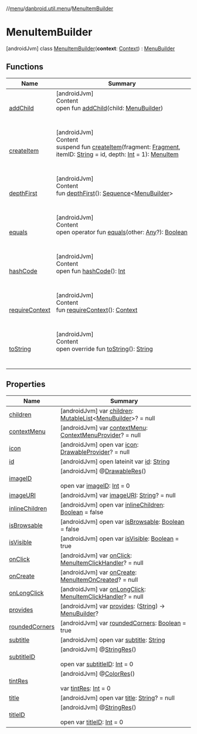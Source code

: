 //[menu](../../index.md)/[danbroid.util.menu](../index.md)/[MenuItemBuilder](index.md)



# MenuItemBuilder  
 [androidJvm] class [MenuItemBuilder](index.md)(**context**: [Context](https://developer.android.com/reference/kotlin/android/content/Context.html)) : [MenuBuilder](../-menu-builder/index.md)   


## Functions  
  
|  Name|  Summary| 
|---|---|
| <a name="danbroid.util.menu/MenuBuilder/addChild/#danbroid.util.menu.MenuBuilder/PointingToDeclaration/"></a>[addChild](../-menu-builder/add-child.md)| <a name="danbroid.util.menu/MenuBuilder/addChild/#danbroid.util.menu.MenuBuilder/PointingToDeclaration/"></a>[androidJvm]  <br>Content  <br>open fun [addChild](../-menu-builder/add-child.md)(child: [MenuBuilder](../-menu-builder/index.md))  <br><br><br>
| <a name="danbroid.util.menu/MenuItemBuilder/createItem/#androidx.fragment.app.Fragment#kotlin.String#kotlin.Int/PointingToDeclaration/"></a>[createItem](create-item.md)| <a name="danbroid.util.menu/MenuItemBuilder/createItem/#androidx.fragment.app.Fragment#kotlin.String#kotlin.Int/PointingToDeclaration/"></a>[androidJvm]  <br>Content  <br>suspend fun [createItem](create-item.md)(fragment: [Fragment](https://developer.android.com/reference/kotlin/androidx/fragment/app/Fragment.html), itemID: [String](https://kotlinlang.org/api/latest/jvm/stdlib/kotlin/-string/index.html) = id, depth: [Int](https://kotlinlang.org/api/latest/jvm/stdlib/kotlin/-int/index.html) = 1): [MenuItem](../-menu-item/index.md)  <br><br><br>
| <a name="danbroid.util.menu/MenuBuilder/depthFirst/#/PointingToDeclaration/"></a>[depthFirst](../-menu-builder/depth-first.md)| <a name="danbroid.util.menu/MenuBuilder/depthFirst/#/PointingToDeclaration/"></a>[androidJvm]  <br>Content  <br>fun [depthFirst](../-menu-builder/depth-first.md)(): [Sequence](https://kotlinlang.org/api/latest/jvm/stdlib/kotlin.sequences/-sequence/index.html)<[MenuBuilder](../-menu-builder/index.md)>  <br><br><br>
| <a name="kotlin/Any/equals/#kotlin.Any?/PointingToDeclaration/"></a>[equals](../../danbroid.util.menu.ui/-menu-item-diff-callback/index.md#%5Bkotlin%2FAny%2Fequals%2F%23kotlin.Any%3F%2FPointingToDeclaration%2F%5D%2FFunctions%2F1196745542)| <a name="kotlin/Any/equals/#kotlin.Any?/PointingToDeclaration/"></a>[androidJvm]  <br>Content  <br>open operator fun [equals](../../danbroid.util.menu.ui/-menu-item-diff-callback/index.md#%5Bkotlin%2FAny%2Fequals%2F%23kotlin.Any%3F%2FPointingToDeclaration%2F%5D%2FFunctions%2F1196745542)(other: [Any](https://kotlinlang.org/api/latest/jvm/stdlib/kotlin/-any/index.html)?): [Boolean](https://kotlinlang.org/api/latest/jvm/stdlib/kotlin/-boolean/index.html)  <br><br><br>
| <a name="kotlin/Any/hashCode/#/PointingToDeclaration/"></a>[hashCode](../../danbroid.util.menu.ui/-menu-item-diff-callback/index.md#%5Bkotlin%2FAny%2FhashCode%2F%23%2FPointingToDeclaration%2F%5D%2FFunctions%2F1196745542)| <a name="kotlin/Any/hashCode/#/PointingToDeclaration/"></a>[androidJvm]  <br>Content  <br>open fun [hashCode](../../danbroid.util.menu.ui/-menu-item-diff-callback/index.md#%5Bkotlin%2FAny%2FhashCode%2F%23%2FPointingToDeclaration%2F%5D%2FFunctions%2F1196745542)(): [Int](https://kotlinlang.org/api/latest/jvm/stdlib/kotlin/-int/index.html)  <br><br><br>
| <a name="danbroid.util.menu/MenuBuilder/requireContext/#/PointingToDeclaration/"></a>[requireContext](../-menu-builder/require-context.md)| <a name="danbroid.util.menu/MenuBuilder/requireContext/#/PointingToDeclaration/"></a>[androidJvm]  <br>Content  <br>fun [requireContext](../-menu-builder/require-context.md)(): [Context](https://developer.android.com/reference/kotlin/android/content/Context.html)  <br><br><br>
| <a name="danbroid.util.menu/MenuItemBuilder/toString/#/PointingToDeclaration/"></a>[toString](to-string.md)| <a name="danbroid.util.menu/MenuItemBuilder/toString/#/PointingToDeclaration/"></a>[androidJvm]  <br>Content  <br>open override fun [toString](to-string.md)(): [String](https://kotlinlang.org/api/latest/jvm/stdlib/kotlin/-string/index.html)  <br><br><br>


## Properties  
  
|  Name|  Summary| 
|---|---|
| <a name="danbroid.util.menu/MenuItemBuilder/children/#/PointingToDeclaration/"></a>[children](index.md#%5Bdanbroid.util.menu%2FMenuItemBuilder%2Fchildren%2F%23%2FPointingToDeclaration%2F%5D%2FProperties%2F1196745542)| <a name="danbroid.util.menu/MenuItemBuilder/children/#/PointingToDeclaration/"></a> [androidJvm] var [children](index.md#%5Bdanbroid.util.menu%2FMenuItemBuilder%2Fchildren%2F%23%2FPointingToDeclaration%2F%5D%2FProperties%2F1196745542): [MutableList](https://kotlinlang.org/api/latest/jvm/stdlib/kotlin.collections/-mutable-list/index.html)<[MenuBuilder](../-menu-builder/index.md)>? = null   <br>
| <a name="danbroid.util.menu/MenuItemBuilder/contextMenu/#/PointingToDeclaration/"></a>[contextMenu](index.md#%5Bdanbroid.util.menu%2FMenuItemBuilder%2FcontextMenu%2F%23%2FPointingToDeclaration%2F%5D%2FProperties%2F1196745542)| <a name="danbroid.util.menu/MenuItemBuilder/contextMenu/#/PointingToDeclaration/"></a> [androidJvm] var [contextMenu](index.md#%5Bdanbroid.util.menu%2FMenuItemBuilder%2FcontextMenu%2F%23%2FPointingToDeclaration%2F%5D%2FProperties%2F1196745542): [ContextMenuProvider](../index.md#%5Bdanbroid.util.menu%2FContextMenuProvider%2F%2F%2FPointingToDeclaration%2F%5D%2FClasslikes%2F1196745542)? = null   <br>
| <a name="danbroid.util.menu/MenuItemBuilder/icon/#/PointingToDeclaration/"></a>[icon](index.md#%5Bdanbroid.util.menu%2FMenuItemBuilder%2Ficon%2F%23%2FPointingToDeclaration%2F%5D%2FProperties%2F1196745542)| <a name="danbroid.util.menu/MenuItemBuilder/icon/#/PointingToDeclaration/"></a> [androidJvm] open var [icon](index.md#%5Bdanbroid.util.menu%2FMenuItemBuilder%2Ficon%2F%23%2FPointingToDeclaration%2F%5D%2FProperties%2F1196745542): [DrawableProvider](../index.md#%5Bdanbroid.util.menu%2FDrawableProvider%2F%2F%2FPointingToDeclaration%2F%5D%2FClasslikes%2F1196745542)? = null   <br>
| <a name="danbroid.util.menu/MenuItemBuilder/id/#/PointingToDeclaration/"></a>[id](index.md#%5Bdanbroid.util.menu%2FMenuItemBuilder%2Fid%2F%23%2FPointingToDeclaration%2F%5D%2FProperties%2F1196745542)| <a name="danbroid.util.menu/MenuItemBuilder/id/#/PointingToDeclaration/"></a> [androidJvm] open lateinit var [id](index.md#%5Bdanbroid.util.menu%2FMenuItemBuilder%2Fid%2F%23%2FPointingToDeclaration%2F%5D%2FProperties%2F1196745542): [String](https://kotlinlang.org/api/latest/jvm/stdlib/kotlin/-string/index.html)   <br>
| <a name="danbroid.util.menu/MenuItemBuilder/imageID/#/PointingToDeclaration/"></a>[imageID](index.md#%5Bdanbroid.util.menu%2FMenuItemBuilder%2FimageID%2F%23%2FPointingToDeclaration%2F%5D%2FProperties%2F1196745542)| <a name="danbroid.util.menu/MenuItemBuilder/imageID/#/PointingToDeclaration/"></a> [androidJvm] @[DrawableRes](https://developer.android.com/reference/kotlin/androidx/annotation/DrawableRes.html)()  <br>  <br>open var [imageID](index.md#%5Bdanbroid.util.menu%2FMenuItemBuilder%2FimageID%2F%23%2FPointingToDeclaration%2F%5D%2FProperties%2F1196745542): [Int](https://kotlinlang.org/api/latest/jvm/stdlib/kotlin/-int/index.html) = 0   <br>
| <a name="danbroid.util.menu/MenuItemBuilder/imageURI/#/PointingToDeclaration/"></a>[imageURI](index.md#%5Bdanbroid.util.menu%2FMenuItemBuilder%2FimageURI%2F%23%2FPointingToDeclaration%2F%5D%2FProperties%2F1196745542)| <a name="danbroid.util.menu/MenuItemBuilder/imageURI/#/PointingToDeclaration/"></a> [androidJvm] var [imageURI](index.md#%5Bdanbroid.util.menu%2FMenuItemBuilder%2FimageURI%2F%23%2FPointingToDeclaration%2F%5D%2FProperties%2F1196745542): [String](https://kotlinlang.org/api/latest/jvm/stdlib/kotlin/-string/index.html)? = null   <br>
| <a name="danbroid.util.menu/MenuItemBuilder/inlineChildren/#/PointingToDeclaration/"></a>[inlineChildren](index.md#%5Bdanbroid.util.menu%2FMenuItemBuilder%2FinlineChildren%2F%23%2FPointingToDeclaration%2F%5D%2FProperties%2F1196745542)| <a name="danbroid.util.menu/MenuItemBuilder/inlineChildren/#/PointingToDeclaration/"></a> [androidJvm] open var [inlineChildren](index.md#%5Bdanbroid.util.menu%2FMenuItemBuilder%2FinlineChildren%2F%23%2FPointingToDeclaration%2F%5D%2FProperties%2F1196745542): [Boolean](https://kotlinlang.org/api/latest/jvm/stdlib/kotlin/-boolean/index.html) = false   <br>
| <a name="danbroid.util.menu/MenuItemBuilder/isBrowsable/#/PointingToDeclaration/"></a>[isBrowsable](index.md#%5Bdanbroid.util.menu%2FMenuItemBuilder%2FisBrowsable%2F%23%2FPointingToDeclaration%2F%5D%2FProperties%2F1196745542)| <a name="danbroid.util.menu/MenuItemBuilder/isBrowsable/#/PointingToDeclaration/"></a> [androidJvm] open var [isBrowsable](index.md#%5Bdanbroid.util.menu%2FMenuItemBuilder%2FisBrowsable%2F%23%2FPointingToDeclaration%2F%5D%2FProperties%2F1196745542): [Boolean](https://kotlinlang.org/api/latest/jvm/stdlib/kotlin/-boolean/index.html) = false   <br>
| <a name="danbroid.util.menu/MenuItemBuilder/isVisible/#/PointingToDeclaration/"></a>[isVisible](index.md#%5Bdanbroid.util.menu%2FMenuItemBuilder%2FisVisible%2F%23%2FPointingToDeclaration%2F%5D%2FProperties%2F1196745542)| <a name="danbroid.util.menu/MenuItemBuilder/isVisible/#/PointingToDeclaration/"></a> [androidJvm] open var [isVisible](index.md#%5Bdanbroid.util.menu%2FMenuItemBuilder%2FisVisible%2F%23%2FPointingToDeclaration%2F%5D%2FProperties%2F1196745542): [Boolean](https://kotlinlang.org/api/latest/jvm/stdlib/kotlin/-boolean/index.html) = true   <br>
| <a name="danbroid.util.menu/MenuItemBuilder/onClick/#/PointingToDeclaration/"></a>[onClick](on-click.md)| <a name="danbroid.util.menu/MenuItemBuilder/onClick/#/PointingToDeclaration/"></a> [androidJvm] var [onClick](on-click.md): [MenuItemClickHandler](../index.md#%5Bdanbroid.util.menu%2FMenuItemClickHandler%2F%2F%2FPointingToDeclaration%2F%5D%2FClasslikes%2F1196745542)? = null   <br>
| <a name="danbroid.util.menu/MenuItemBuilder/onCreate/#/PointingToDeclaration/"></a>[onCreate](on-create.md)| <a name="danbroid.util.menu/MenuItemBuilder/onCreate/#/PointingToDeclaration/"></a> [androidJvm] var [onCreate](on-create.md): [MenuItemOnCreated](../index.md#%5Bdanbroid.util.menu%2FMenuItemOnCreated%2F%2F%2FPointingToDeclaration%2F%5D%2FClasslikes%2F1196745542)? = null   <br>
| <a name="danbroid.util.menu/MenuItemBuilder/onLongClick/#/PointingToDeclaration/"></a>[onLongClick](on-long-click.md)| <a name="danbroid.util.menu/MenuItemBuilder/onLongClick/#/PointingToDeclaration/"></a> [androidJvm] var [onLongClick](on-long-click.md): [MenuItemClickHandler](../index.md#%5Bdanbroid.util.menu%2FMenuItemClickHandler%2F%2F%2FPointingToDeclaration%2F%5D%2FClasslikes%2F1196745542)? = null   <br>
| <a name="danbroid.util.menu/MenuItemBuilder/provides/#/PointingToDeclaration/"></a>[provides](index.md#%5Bdanbroid.util.menu%2FMenuItemBuilder%2Fprovides%2F%23%2FPointingToDeclaration%2F%5D%2FProperties%2F1196745542)| <a name="danbroid.util.menu/MenuItemBuilder/provides/#/PointingToDeclaration/"></a> [androidJvm] var [provides](index.md#%5Bdanbroid.util.menu%2FMenuItemBuilder%2Fprovides%2F%23%2FPointingToDeclaration%2F%5D%2FProperties%2F1196745542): ([String](https://kotlinlang.org/api/latest/jvm/stdlib/kotlin/-string/index.html)) -> [MenuBuilder](../-menu-builder/index.md)?   <br>
| <a name="danbroid.util.menu/MenuItemBuilder/roundedCorners/#/PointingToDeclaration/"></a>[roundedCorners](rounded-corners.md)| <a name="danbroid.util.menu/MenuItemBuilder/roundedCorners/#/PointingToDeclaration/"></a> [androidJvm] var [roundedCorners](rounded-corners.md): [Boolean](https://kotlinlang.org/api/latest/jvm/stdlib/kotlin/-boolean/index.html) = true   <br>
| <a name="danbroid.util.menu/MenuItemBuilder/subtitle/#/PointingToDeclaration/"></a>[subtitle](index.md#%5Bdanbroid.util.menu%2FMenuItemBuilder%2Fsubtitle%2F%23%2FPointingToDeclaration%2F%5D%2FProperties%2F1196745542)| <a name="danbroid.util.menu/MenuItemBuilder/subtitle/#/PointingToDeclaration/"></a> [androidJvm] open var [subtitle](index.md#%5Bdanbroid.util.menu%2FMenuItemBuilder%2Fsubtitle%2F%23%2FPointingToDeclaration%2F%5D%2FProperties%2F1196745542): [String](https://kotlinlang.org/api/latest/jvm/stdlib/kotlin/-string/index.html)   <br>
| <a name="danbroid.util.menu/MenuItemBuilder/subtitleID/#/PointingToDeclaration/"></a>[subtitleID](index.md#%5Bdanbroid.util.menu%2FMenuItemBuilder%2FsubtitleID%2F%23%2FPointingToDeclaration%2F%5D%2FProperties%2F1196745542)| <a name="danbroid.util.menu/MenuItemBuilder/subtitleID/#/PointingToDeclaration/"></a> [androidJvm] @[StringRes](https://developer.android.com/reference/kotlin/androidx/annotation/StringRes.html)()  <br>  <br>open var [subtitleID](index.md#%5Bdanbroid.util.menu%2FMenuItemBuilder%2FsubtitleID%2F%23%2FPointingToDeclaration%2F%5D%2FProperties%2F1196745542): [Int](https://kotlinlang.org/api/latest/jvm/stdlib/kotlin/-int/index.html) = 0   <br>
| <a name="danbroid.util.menu/MenuItemBuilder/tintRes/#/PointingToDeclaration/"></a>[tintRes](tint-res.md)| <a name="danbroid.util.menu/MenuItemBuilder/tintRes/#/PointingToDeclaration/"></a> [androidJvm] @[ColorRes](https://developer.android.com/reference/kotlin/androidx/annotation/ColorRes.html)()  <br>  <br>var [tintRes](tint-res.md): [Int](https://kotlinlang.org/api/latest/jvm/stdlib/kotlin/-int/index.html) = 0   <br>
| <a name="danbroid.util.menu/MenuItemBuilder/title/#/PointingToDeclaration/"></a>[title](index.md#%5Bdanbroid.util.menu%2FMenuItemBuilder%2Ftitle%2F%23%2FPointingToDeclaration%2F%5D%2FProperties%2F1196745542)| <a name="danbroid.util.menu/MenuItemBuilder/title/#/PointingToDeclaration/"></a> [androidJvm] open var [title](index.md#%5Bdanbroid.util.menu%2FMenuItemBuilder%2Ftitle%2F%23%2FPointingToDeclaration%2F%5D%2FProperties%2F1196745542): [String](https://kotlinlang.org/api/latest/jvm/stdlib/kotlin/-string/index.html)? = null   <br>
| <a name="danbroid.util.menu/MenuItemBuilder/titleID/#/PointingToDeclaration/"></a>[titleID](index.md#%5Bdanbroid.util.menu%2FMenuItemBuilder%2FtitleID%2F%23%2FPointingToDeclaration%2F%5D%2FProperties%2F1196745542)| <a name="danbroid.util.menu/MenuItemBuilder/titleID/#/PointingToDeclaration/"></a> [androidJvm] @[StringRes](https://developer.android.com/reference/kotlin/androidx/annotation/StringRes.html)()  <br>  <br>open var [titleID](index.md#%5Bdanbroid.util.menu%2FMenuItemBuilder%2FtitleID%2F%23%2FPointingToDeclaration%2F%5D%2FProperties%2F1196745542): [Int](https://kotlinlang.org/api/latest/jvm/stdlib/kotlin/-int/index.html) = 0   <br>

